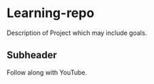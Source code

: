 # Learning-repo

Description of Project which may include goals.

## Subheader

Follow along with YouTube.